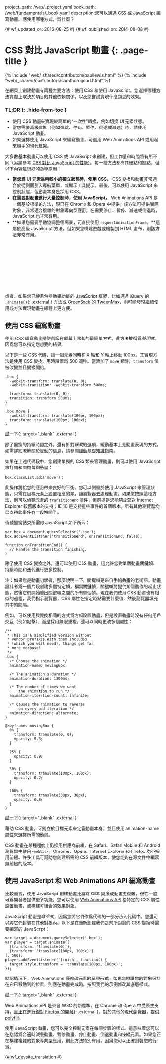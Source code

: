 project_path: /web/_project.yaml
book_path: /web/fundamentals/_book.yaml
description:您可以通過 CSS 或 JavaScript 編寫動畫。應使用哪種方式，爲什麼？

{# wf_updated_on: 2016-08-25 #}
{# wf_published_on: 2014-08-08 #}

# CSS 對比 JavaScript 動畫 {: .page-title }

{% include "web/_shared/contributors/paullewis.html" %}
{% include "web/_shared/contributors/samthorogood.html" %}

在網頁上創建動畫有兩種主要方法：使用 CSS 和使用 JavaScript。您選擇哪種方法實際上取決於項目的其他依賴關係，以及您嘗試實現什麼類型的效果。

### TL;DR {: .hide-from-toc }
* 使用 CSS 動畫來實現較簡單的“一次性”轉換，例如切換 UI 元素狀態。
* 當您需要高級效果（例如彈跳、停止、暫停、倒退或減速）時，請使用 JavaScript 動畫。
* 如果選擇使用 JavaScript 來編寫動畫，可選用 Web Animations API 或用起來順手的現代框架。


大多數基本動畫可以使用 CSS 或 JavaScript 來創建，但工作量和時間將有所不同（另請參考 [CSS 對比 JavaScript 的性能](animations-and-performance#css-vs-javascript-performance)）。每一種方法都有其優點和缺點，但以下內容是很好的指導原則：

* **當您爲 UI 元素採用較小的獨立狀態時，使用 CSS。** CSS 變換和動畫非常適合於從側面引入導航菜單，或顯示工具提示。最後，可以使用 JavaScript 來控制狀態，但動畫本身是採用 CSS。
* **在需要對動畫進行大量控制時，使用 JavaScript。** Web Animations API 是一個基於標準的方法，現已在 Chrome 和 Opera 中提供。該方法可提供實際對象，非常適合複雜的對象導向型應用。在需要停止、暫停、減速或倒退時，JavaScript 也非常有用。
* **如果您需要手動協調整個場景，可直接使用 `requestAnimationFrame`。**這屬於高級 JavaScript 方法，但如果您構建遊戲或繪製到 HTML 畫布，則該方法非常有用。

<div class="video-wrapper">
  <iframe class="devsite-embedded-youtube-video" data-video-id="WaNoqBAp8NI"
          data-autohide="1" data-showinfo="0" frameborder="0" allowfullscreen>
  </iframe>
</div>

或者，如果您已使用包括動畫功能的 JavaScript 框架，比如通過 jQuery 的 [`.animate()`](https://api.jquery.com/animate/){: .external } 方法或 [GreenSock 的 TweenMax](https://github.com/greensock/GreenSock-JS/tree/master/src/minified)，則可能發現繼續使用該方法實現動畫在總體上更方便。

<div class="clearfix"></div>

## 使用 CSS 編寫動畫

使用 CSS 編寫動畫是使內容在屏幕上移動的最簡單方式。此方法被稱爲*聲明式*，因爲您可以指定您想要的結果。

以下是一些 CSS 代碼，讓一個元素同時在 X 軸和 Y 軸上移動 100px。其實現方法是使用 CSS 變換，用時設置爲 500 毫秒。當添加了 `move` 類時，`transform` 值被改變並且變換開始。


    .box {
      -webkit-transform: translate(0, 0);
      -webkit-transition: -webkit-transform 500ms;
    
      transform: translate(0, 0);
      transition: transform 500ms;
    }
    
    .box.move {
      -webkit-transform: translate(100px, 100px);
      transform: translate(100px, 100px);
    }
    
[試一下](https://googlesamples.github.io/web-fundamentals/fundamentals/design-and-ux/animations/box-move-simple.html){: target="_blank" .external }

除了變換的持續時間之外，還有針對*緩動*的選項，緩動基本上是動畫表現的方式。如需詳細瞭解關於緩動的信息，請參閱[緩動基礎知識](the-basics-of-easing)指南。

如果在上述代碼段中，您創建單獨的 CSS 類來管理動畫，則可以使用 JavaScript 來打開和關閉每個動畫：


    box.classList.add('move')；
    

此操作將給您的應用帶來良好的平衡。您可以側重於使用 JavaScript 來管理狀態，只需在目標元素上設置相應的類，讓瀏覽器去處理動畫。如果您按照這種方法，則可以偵聽元素的 `transitionend` 事件，但前提是您能夠放棄對 Internet Explorer 較舊版本的支持；IE 10 是支持這些事件的首個版本。所有其他瀏覽器均已支持此事件有一段時間了。

偵聽變換結束所需的 JavaScript 如下所示：


    var box = document.querySelector('.box');
    box.addEventListener('transitionend', onTransitionEnd, false);
    
    function onTransitionEnd() {
      // Handle the transition finishing.
    }
    

除了使用 CSS 變換之外，還可以使用 CSS 動畫，這允許您對單個動畫關鍵幀、持續時間和迭代進行更多控制。

注：如果您是動畫初學者，那麼說明一下，關鍵幀是來自手繪動畫的老術語。動畫設計者爲一個片段創建多個特定幀，稱爲關鍵幀，關鍵幀將提供某個動作的起止狀態，然後它們開始繪出關鍵幀之間的所有單個幀。現在我們使用 CSS 動畫也有相似的過程，我們指示瀏覽器，CSS 屬性在指定時點需要什麼值，然後瀏覽器填充其中的間隔。

例如，可以使用與變換相同的方式爲方框設置動畫，但是設置動畫時沒有任何用戶交互（例如點擊），而是採用無限重複。還可以同時更改多個屬性：


    /**
     * This is a simplified version without
     * vendor prefixes.With them included
     * (which you will need), things get far
     * more verbose!
     */
    .box {
      /* Choose the animation */
      animation-name: movingBox;
    
      /* The animation’s duration */
      animation-duration: 1300ms;
    
      /* The number of times we want
          the animation to run */
      animation-iteration-count: infinite;
    
      /* Causes the animation to reverse
          on every odd iteration */
      animation-direction: alternate;
    }
    
    @keyframes movingBox {
      0% {
        transform: translate(0, 0);
        opacity: 0.3;
      }
    
      25% {
        opacity: 0.9;
      }
    
      50% {
        transform: translate(100px, 100px);
        opacity: 0.2;
      }
    
      100% {
        transform: translate(30px, 30px);
        opacity: 0.8;
      }
    }
    

[試一下](https://googlesamples.github.io/web-fundamentals/fundamentals/design-and-ux/animations/box-move-keyframes.html){: target="_blank" .external }

藉助 CSS 動畫，可獨立於目標元素來定義動畫本身，並且使用 animation-name 屬性來選擇所需的動畫。

CSS 動畫在某種程度上仍採用供應商前綴，在 Safari、Safari Mobile 和 Android 瀏覽器中使用`-webkit-`。Chrome、Opera、Internet Explorer 和 Firefox 均不採用前綴。許多工具可幫助您創建所需的 CSS 前綴版本，使您能夠在源文件中編寫無前綴的版本。

## 使用 JavaScript 和 Web Animations API 編寫動畫

比較而言，使用 JavaScript 創建動畫比編寫 CSS 變換或動畫更復雜，但它一般可爲開發者提供更多功能。您可以使用 [Web Animations API](https://w3c.github.io/web-animations/) 給特定的 CSS 屬性設置動畫，或構建可組合的效果對象。

JavaScript 動畫是*命令式*，因爲您將它們作爲代碼的一部分嵌入代碼中。您還可以將它們封裝在其他對象內。以下是在重新創建我們之前所討論的 CSS 變換時需要編寫的 JavaScript：


    var target = document.querySelector('.box');
    var player = target.animate([
      {transform: 'translate(0)'},
      {transform: 'translate(100px, 100px)'}
    ], 500);
    player.addEventListener('finish', function() {
      target.style.transform = 'translate(100px, 100px)';
    });
    

默認情況下，Web Animations 僅修改元素的呈現形式。如果您想讓您的對象保持在它已移動到的位置，則應在動畫完成時，按照我們的示例修改其底層樣式。

[試一下](https://googlesamples.github.io/web-fundamentals/fundamentals/design-and-ux/animations/box-move-wa.html){: target="_blank" .external }

Web Animations API 是來自 W3C 的新標準，在 Chrome 和 Opera 中受原生支持，且[正在進行鍼對 Firefox 的開發](https://birtles.github.io/areweanimatedyet/){: .external }。對於其他的現代瀏覽器，[提供 polyfill](https://github.com/web-animations/web-animations-js)。

使用 JavaScript 動畫，您可以完全控制元素在每個步驟的樣式。這意味着您可以在您認爲合適時減慢動畫、暫停動畫、停止動畫、倒退動畫和操縱元素。如果您正在構建複雜的對象導向型應用，則此方法特別有用，因爲您可以正確封裝您的行爲。


{# wf_devsite_translation #}
